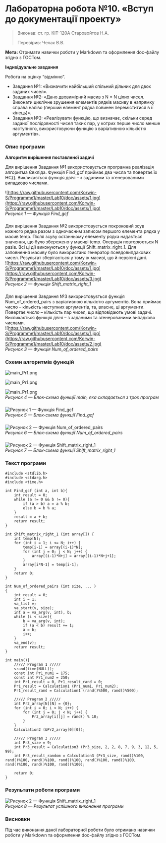 ﻿
# Лабораторна робота №10. «Вступ до документації проекту»
> Виконав: ст. гр. КІТ-120А Cтаровойтов Н.А.
>
> Перевірив: Челак В.В.

**Мета:** Отримати навички роботи у Markdown та оформлення doc-файлу
згідно з ГОСТом.

**Індивідуальне завдання**  
  
Робота на оцінку “відмінно”.
* Завдання №1: «Визначити найбільший спільний дільник для двох заданих чисел».
* Завдання №2: «Дано двовимірний масив з N \* N цілих чисел. Виконати циклічне зрушення елементів рядків масиву в напрямку справа наліво (перший елемент рядка повинен переміститися в ії кінець)».
* Завдання №3: «Реалізувати функцію, що визначає, скільки серед заданої послідовності чисел таких пар, у котрих перше число менше наступного, використовуючи функцію з варіативною кількістю аргументів».

### Опис програми

**Алгоритм вирішення поставленої задачі**  
  
Для вирішення Завдання №1 використовується програмна реалізація
алгоритма Євкліда. Функція Find_gcf приймає два числа та повертає їх НСД. Викликається функція двічі – з заданими та згенерованими випадково числами.

![https://raw.githubusercontent.com/Korwin-S/Programme1/master/Lab10/doc/assets/1.jpg](https://raw.githubusercontent.com/Korwin-S/Programme1/master/Lab10/doc/assets/1.jpg)  
*Рисунок 1 — Функція Find_gcf*  
###
###
Для вирішення Завдання №2 використовується покроковий зсув кожного рядка разом з одночасним записом першого елемента рядка у масив temp. Після зсуву останньому елементу рядка надається значення, що було збережено у масиві temp. Операція повторюється N разів. 
Всі ці дії виконуються у функції Shift_matrix_right_1. Для заповнення масиву було використано генератор псевдовипдакових чисел. Результат зберігається у тому ж масиві, що й первісні дані.  
![https://raw.githubusercontent.com/Korwin-S/Programme1/master/Lab10/doc/assets/1.jpg](https://raw.githubusercontent.com/Korwin-S/Programme1/master/Lab10/doc/assets/3.jpg)  
*Рисунок 2 — Функція Shift_matrix_right_1*  
###
###
Для вирішення Завдання №3 використовується функція
Num_of_ordered_pairs з варіативною кількістю аргументів. Вона приймає число – кількість наступних аргументів, та, власне, ці аргументи. Повертає число – кількість пар чисел, що відповідають умові задачі.
Викликається функція двічі – з заданими та згенерованими випадково числами.  
![https://raw.githubusercontent.com/Korwin-S/Programme1/master/Lab10/doc/assets/1.jpg](https://raw.githubusercontent.com/Korwin-S/Programme1/master/Lab10/doc/assets/2.jpg)  
*Рисунок 3 — Функція Num_of_ordered_pairs*  


### Схеми алгоритмів функцій
![main_Pr1.png](https://raw.githubusercontent.com/Korwin-S/Programme1/master/Lab09/doc/assets/main_Pr1.png)  

![main_Pr1.png](https://raw.githubusercontent.com/Korwin-S/Programme1/master/Lab09/doc/assets/main_Pr2.png)  

![main_Pr1.png](https://raw.githubusercontent.com/Korwin-S/Programme1/master/Lab09/doc/assets/main_Pr3.png)  
*Рисунок 4 — Блок-схема функції main, яка складається з трох програм*  
###  
###  
###  
###  
![Рисунок 1 — Функція Find_gcf](https://raw.githubusercontent.com/Korwin-S/Programme1/master/Lab09/doc/assets/Find_gcf.png)  
*Рисунок 5 — Блок-схема функції Find_gcf*  
###  
###  
###  
###  

![Рисунок 2 — Функція Num_of_ordered_pairs](https://raw.githubusercontent.com/Korwin-S/Programme1/master/Lab09/doc/assets/Num_of_ordered_pairs.png)  
*Рисунок 6 — Блок-схема функції Num_of_ordered_pairs*  
###  
###  
###  
###  
![Рисунок 2 — Функція Shift_matrix_right_1](https://raw.githubusercontent.com/Korwin-S/Programme1/master/Lab09/doc/assets/Shift_matrix_right_1.png)  
*Рисунок 7 — Блок-схема функції Shift_matrix_right_1*  
###  
###  
###  
###  

### Текст програми
```
#include <stdlib.h>
#include <stdarg.h>
#include <time.h>

int Find_gcf (int a, int b){
    int result = 0;
    while (a != 0 && b != 0){
        if (a > b) a = a % b;
        else b = b % a;
    }
    result = a + b;
    return result;
}

int Shift_matrix_right_1 (int array[]) {
    int temp[N];
    for (int i = 1; i <= N; i++) {
        temp[i-1] = array[(i-1)*N];
        for (int j = 0; j < N; j++) {
            array[(i-1)*N+j] = array[(i-1)*N+j+1];
        }
        array[i*N-1] = temp[i-1];
    }
    return 0;
}

int Num_of_ordered_pairs (int size, ... )
{
    int result = 0;
    int i = 1;
    va_list v;
    va_start(v, size);
    int a = va_arg(v, int), b;
    while (i < size){
        b = va_arg(v, int);
        if (a < b) result += 1;
        a = b;
        i++;
    }
    va_end(v);
    return result;
}

int main(){
    ///// Program 1 /////
    srand(time(NULL));
    const int Pr1_num1 = 175;
    const int Pr1_num2 = 250;
    int Pr1_result = 0, Pr1_result_rand = 0;
    Pr1_result = Calculation1 (Pr1_num1, Pr1_num2);
    Pr1_result_rand = Calculation1 (rand()%500, rand()%500);

    ///// Program 2 /////
    int Pr2_array[N][N] = {0};
    for (int i = 0; i < N; i++) {
        for (int j = 0; j < N; j++) {
            Pr2_array[i][j] = rand() % 10;
        }
    }
    Calculation2 (&Pr2_array[0][0]);

    ///// Program 3 /////
    int Pr3_size = 9;
    int Pr3_result = Calculation3 (Pr3_size, 2, 2, 8, 7, 9, 3, 12, 5, 99);
    int Pr3_result_random = Calculation3 (Pr3_size, rand()%100, rand()%100, rand()%100, rand()%100, rand()%100, rand()%100, rand()%100, rand()%100, rand()%100);

    return 0;
}

```
### Результати роботи програми

![Рисунок 2 — Функція Shift_matrix_right_1](https://raw.githubusercontent.com/Korwin-S/Programme1/master/Lab10/doc/assets/4.jpg)  
*Рисунок 8 — Результат успішного виконання програми*

### Висновки
Під час виконання даної лабораторної роботи було отримано навички роботи у Markdown та оформлення doc-файлу згідно з ГОСТом.


